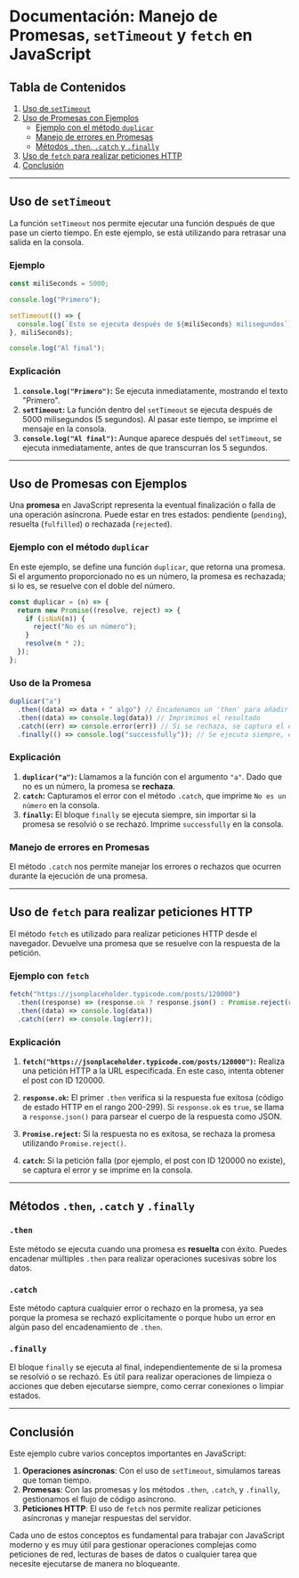 # Documentación: Manejo de Promesas, `setTimeout` y `fetch` en JavaScript

## Tabla de Contenidos
1. [Uso de `setTimeout`](#uso-de-settimeout)
2. [Uso de Promesas con Ejemplos](#uso-de-promesas-con-ejemplos)
   - [Ejemplo con el método `duplicar`](#ejemplo-con-el-método-duplicar)
   - [Manejo de errores en Promesas](#manejo-de-errores-en-promesas)
   - [Métodos `.then`, `.catch` y `.finally`](#métodos-then-catch-y-finally)
3. [Uso de `fetch` para realizar peticiones HTTP](#uso-de-fetch-para-realizar-peticiones-http)
4. [Conclusión](#conclusión)

---

## Uso de `setTimeout`

La función `setTimeout` nos permite ejecutar una función después de que pase un cierto tiempo. En este ejemplo, se está utilizando para retrasar una salida en la consola.

### Ejemplo

```js
const miliSeconds = 5000;

console.log("Primero");

setTimeout(() => {
  console.log(`Esto se ejecuta después de ${miliSeconds} milisegundos`);
}, miliSeconds);

console.log("Al final");
```

### Explicación

1. **`console.log("Primero")`:** Se ejecuta inmediatamente, mostrando el texto "Primero".
2. **`setTimeout`:** La función dentro del `setTimeout` se ejecuta después de 5000 milisegundos (5 segundos). Al pasar este tiempo, se imprime el mensaje en la consola.
3. **`console.log("Al final")`:** Aunque aparece después del `setTimeout`, se ejecuta inmediatamente, antes de que transcurran los 5 segundos.

---

## Uso de Promesas con Ejemplos

Una **promesa** en JavaScript representa la eventual finalización o falla de una operación asíncrona. Puede estar en tres estados: pendiente (`pending`), resuelta (`fulfilled`) o rechazada (`rejected`).

### Ejemplo con el método `duplicar`

En este ejemplo, se define una función `duplicar`, que retorna una promesa. Si el argumento proporcionado no es un número, la promesa es rechazada; si lo es, se resuelve con el doble del número.

```js
const duplicar = (n) => {
  return new Promise((resolve, reject) => {
    if (isNaN(n)) {
      reject("No es un número");
    }
    resolve(n * 2);
  });
};
```

### Uso de la Promesa

```js
duplicar("a")
  .then((data) => data + " algo") // Encadenamos un 'then' para añadir una cadena
  .then((data) => console.log(data)) // Imprimimos el resultado
  .catch((err) => console.error(err)) // Si se rechaza, se captura el error
  .finally(() => console.log("successfully")); // Se ejecuta siempre, exitoso o fallido
```

### Explicación

1. **`duplicar("a")`:** Llamamos a la función con el argumento `"a"`. Dado que no es un número, la promesa se **rechaza**.
2. **`catch`:** Capturamos el error con el método `.catch`, que imprime `No es un número` en la consola.
3. **`finally`:** El bloque `finally` se ejecuta siempre, sin importar si la promesa se resolvió o se rechazó. Imprime `successfully` en la consola.

### Manejo de errores en Promesas

El método `.catch` nos permite manejar los errores o rechazos que ocurren durante la ejecución de una promesa.

---

## Uso de `fetch` para realizar peticiones HTTP

El método `fetch` es utilizado para realizar peticiones HTTP desde el navegador. Devuelve una promesa que se resuelve con la respuesta de la petición.

### Ejemplo con `fetch`

```js
fetch("https://jsonplaceholder.typicode.com/posts/120000")
  .then((response) => (response.ok ? response.json() : Promise.reject(response.json())))
  .then((data) => console.log(data))
  .catch((err) => console.log(err));
```

### Explicación

1. **`fetch("https://jsonplaceholder.typicode.com/posts/120000")`:** Realiza una petición HTTP a la URL especificada. En este caso, intenta obtener el post con ID 120000.
   
2. **`response.ok`:** El primer `.then` verifica si la respuesta fue exitosa (código de estado HTTP en el rango 200-299). Si `response.ok` es `true`, se llama a `response.json()` para parsear el cuerpo de la respuesta como JSON.

3. **`Promise.reject`:** Si la respuesta no es exitosa, se rechaza la promesa utilizando `Promise.reject()`.

4. **`catch`:** Si la petición falla (por ejemplo, el post con ID 120000 no existe), se captura el error y se imprime en la consola.

---

## Métodos `.then`, `.catch` y `.finally`

### `.then`

Este método se ejecuta cuando una promesa es **resuelta** con éxito. Puedes encadenar múltiples `.then` para realizar operaciones sucesivas sobre los datos.

### `.catch`

Este método captura cualquier error o rechazo en la promesa, ya sea porque la promesa se rechazó explícitamente o porque hubo un error en algún paso del encadenamiento de `.then`.

### `.finally`

El bloque `finally` se ejecuta al final, independientemente de si la promesa se resolvió o se rechazó. Es útil para realizar operaciones de limpieza o acciones que deben ejecutarse siempre, como cerrar conexiones o limpiar estados.

---

## Conclusión

Este ejemplo cubre varios conceptos importantes en JavaScript:

1. **Operaciones asíncronas**: Con el uso de `setTimeout`, simulamos tareas que toman tiempo.
2. **Promesas**: Con las promesas y los métodos `.then`, `.catch`, y `.finally`, gestionamos el flujo de código asíncrono.
3. **Peticiones HTTP**: El uso de `fetch` nos permite realizar peticiones asíncronas y manejar respuestas del servidor.

Cada uno de estos conceptos es fundamental para trabajar con JavaScript moderno y es muy útil para gestionar operaciones complejas como peticiones de red, lecturas de bases de datos o cualquier tarea que necesite ejecutarse de manera no bloqueante.